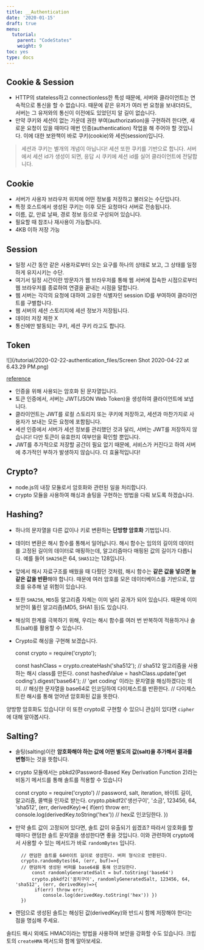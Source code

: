 ```yaml
---
title: __Authentication
date: '2020-01-15'
draft: true
menu:
  tutorial:
    parent: "CodeStates"
    weight: 9
toc: yes
type: docs
---
```




## Cookie & Session

- HTTP의 stateless하고 connectionless한 특성 때문에, 서버와 클라이언트는 연속적으로 통신을 할 수 없습니다. 때문에 같은 유저가 여러 번 요청을 보내더라도, 서버는 그 유저와의 통신이 이전에도 있었던지 알 길이 없습니다.
- 만약 쿠키와 세션이 없는 가운데 권한 부여(authorization)을 구현하려 한다면, 새로운 요청이 있을 때마다 매번 인증(authentication) 작업을 해 주어야 할 것입니다. 이에 대한 보완책이 바로 쿠키(cookie)와 세션(session)입니다.

> 세션과 쿠키는 별개의 개념이 아닙니다! 세션 또한 쿠키를 기반으로 합니다. 서버에서 세션 id가 생성이 되면, 응답 시 쿠키에 세션 id를 실어 클라이언트에 전달합니다.




## Cookie 


- 서버가 사용자 브라우저 위치에 어떤 정보를 저장하고 불러오는 수단입니다.
- 특정 호스트에서 생성된 쿠키는 이후 모든 요청마다 서버로 전송됩니다.
- 이름, 값, 만료 날짜, 경로 정보 등으로 구성되어 있습니다.
- 필요할 때 참조나 재사용이 가능합니다.
- 4KB 이하 저장 가능


## Session

- 일정 시간 동안 같은 사용자로부터 오는 요구를 하나의 상태로 보고, 그 상태를 일정하게 유지시키는 수단.
- 여기서 일정 시간이란 방문자가 웹 브라우저를 통해 웹 서버에 접속한 시점으로부터 웹 브라우저를 종료하여 연결을 끝내는 시점을 말합니다.
- 웹 서버는 각각의 요청에 대하여 고유한 식별자인 session ID를 부여하여 클라이언트를 구별합니다.
- 웹 서버의 세션 스토리지에 세션 정보가 저장됩니다.
- 데이터 저장 제한 X
- 통신에만 발동되는 쿠키, 세션 쿠키 라고도 합니다.


## Token

![](/tutorial/2020-02-22-authentication_files/Screen Shot 2020-04-22 at 6.43.29 PM.png)

[reference](https://medium.com/@peterchang_82818/difference-session-cookie-token-vs-token-authentication-based-traditional-store-a177e8474ee3)


- 인증을 위해 사용되는 암호화 된 문자열입니다.
- 토큰 인증에서, 서버는 JWT(JSON Web Token)을 생성하여 클라이언트에 보냅니다.
- 클라이언트는 JWT를 로컬 스토리지 또는 쿠키에 저장하고, 세션과 마찬가지로 사용자가 보내는 모든 요청에 포함됩니다.
- 세션 인증에서 서버가 세션 정보를 관리했던 것과 달리, 서버는 JWT를 저장하지 않습니다! 다만 토큰이 유효한지 여부만을 확인할 뿐입니다.
- JWT를 추가적으로 저장할 공간이 필요 없기 때문에, 서비스가 커진다고 하여 서버에 추가적인 부하가 발생하지 않습니다. 더 효율적입니다!




## Crypto?

- node.js의 내장 모듈로서 암호화와 관련된 일을 처리합니다.
- crypto 모듈을 사용하여 해싱과 솔팅을 구현하는 방법을 다뤄 보도록 하겠습니다.

## Hashing?

- 하나의 문자열을 다른 값이나 키로 변환하는 **단방향 암호화** 기법입니다.
- 데이터 변환은 해시 함수를 통해서 일어납니다. 해시 함수는 임의의 길이의 데이터를 고정된 길이의 데이터로 매핑하는데, 알고리즘마다 매핑된 값의 길이가 다릅니다. 예를 들어 `SHA256`은 64, `SHA512`는 128입니다.
- 앞에서 해시 자료구조를 배웠을 때 다뤘던 것처럼, 해시 함수는 **같은 값을 넣으면 늘 같은 값을 반환**해야 합니다. 때문에 여러 암호를 모은 데이터베이스를 기반으로, 암호를 유추해 낼 위험이 있습니다.
- 또한 `SHA256`, `MD5`등 알고리즘 자체는 이미 널리 공개가 되어 있습니다. 때문에 이미 보안이 뚫린 알고리즘(MD5, SHA1 등)도 있습니다.
- 해싱의 한계를 극복하기 위해, 우리는 해시 함수를 여러 번 반복하여 적용하거나 솔트(salt)를 활용할 수 있습니다.
- Crypto로 해싱을 구현해 보겠습니다.

    const crypto = require('crypto');
    
    const hashClass = crypto.createHash('sha512');
    // sha512 알고리즘을 사용하는 해시 class를 만든다.
    const hashedValue = hashClass.update('get coding').digest('base64');
    // 'get coding' 이라는 문자열을 해싱하겠다는 의미. 
    // 해싱한 문자열을 base64로 인코딩하여 다이제스트를 반환한다. 
    // 다이제스트란 해시를 통해 얻어낸 암호화된 값을 뜻한다.

양방향 암호화도 있습니다! 이 또한 crypto로 구현할 수 있으니 관심이 있다면 `cipher`에 대해 알아봅시다. 

## Salting?

- 솔팅(salting)이란 **암호화해야 하는 값에 어떤 별도의 값(salt)을 추가해서 결과를 변형**하는 것을 뜻합니다.
- crypto 모듈에서는 pbkd2(Password-Based Key Derivation Function 2)라는 비동기 메서드를 통해 솔트를 적용할 수 있습니다

    const crypto = require('crypto')
    // password, salt, iteration, 바이트 길이, 알고리즘, 콜백을 인자로 받는다.
    crypto.pbkdf2('생선구이', '소금', 123456, 64, 'sha512', (err, derivedKey)=>{ 
    	if(err) throw err; 
    	console.log(derivedKey.toString('hex')) // hex로 인코딩한다.
    })

- 만약 솔트 값이 고정되어 있다면, 솔트 값이 유출되기 쉽겠죠? 따라서 암호화를 할 때마다 랜덤한 솔트 문자열을 생성한다면 좋을 것입니다. 이와 관련하여 crypto에서 사용할 수 있는 메서드가 바로 `randomBytes` 입니다.

        // 랜덤한 솔트를 64바이트 길이로 생성한다. 버퍼 형식으로 반환된다.
        crypto.randomBytes(64, (err, buf)=>{ 
        // 랜덤하게 생성된 버퍼를 base64를 통해 인코딩한다.
        	const randomlyGeneratedSalt = buf.toString('base64') 
        	crypto.pbkdf2('꽁치구이', randomlyGeneratedSalt, 123456, 64, 'sha512', (err, derivedKey)=>{
        	 if(err) throw err; 
        		console.log(derivedKey.toString('hex')) })
        })

- 랜덤으로 생성된 솔트는 해싱된 값(derivedKey)와 반드시 함께 저장해야 한다는 점을 명심해 주세요.

솔티드 해시 외에도 HMAC이라는 방법을 사용하여 보안을 강화할 수도 있습니다. 크립토의 `createHMA` 메서드와 함께 알아보세요.



